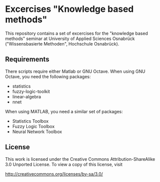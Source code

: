 # Excercises "Knowledge based methods"

This repository contains a set of excercises for the "knowledge based methods"
seminar at University of Applied Sciences Osnabrück ("Wissensbasierte
Methoden", Hochschule Osnabrück).

## Requirements

There scripts require either Matlab or GNU Octave. When using GNU Octave, you
need the following packages:

- statistics
- fuzzy-logic-toolkit
- linear-algebra
- nnet

When using MATLAB, you need a similar set of packages:

- Statistics Toolbox
- Fuzzy Logic Toolbox
- Neural Network Toolbox

## License

This work is licensed under the Creative Commons Attribution-ShareAlike 3.0
Unported License. To view a copy of this license, visit

http://creativecommons.org/licenses/by-sa/3.0/
